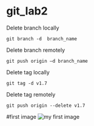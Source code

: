 # git_lab2
Delete branch locally 
```
git branch -d  branch_name

```

Delete branch remotely
```
git push origin –d branch_name

``` 

Delete tag locally 
```
git tag -d v1.7

```

Delete tag remotely
```
git push origin --delete v1.7

``` 
#first image 
![my first image](https://i.pinimg.com/564x/ee/b1/57/eeb1577a500a44a41b01a953c77c8116.jpg)
